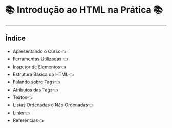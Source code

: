 # 📚 Introdução ao HTML na Prática 📚

------

## Índice

- Apresentando o Curso👈
- Ferramentas Utilizadas 👈
- Inspetor de Elementos👈
- Estrutura Básica do HTML👈
- Falando sobre Tags👈
- Atributos das Tags👈
- Textos👈
- Listas Ordenadas e Não Ordenadas👈
- Links👈
- Referências👈